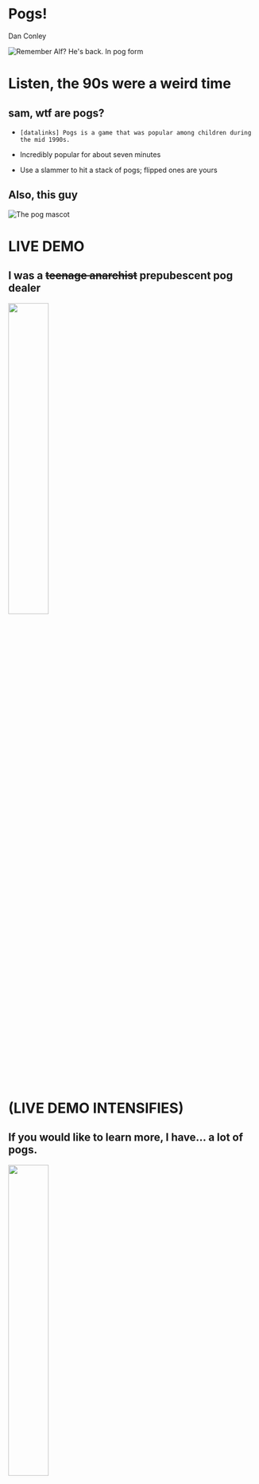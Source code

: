 # Pogs!
Dan Conley



![Remember Alf? He's back. In pog form](http://40.media.tumblr.com/tumblr_lsrgh1lFqn1qztjn5o1_500.jpg)



# Listen, the 90s were a weird time



## sam, wtf are pogs?
* `[datalinks] Pogs is a game that was popular among children during the mid 1990s.`

* Incredibly popular for about seven minutes

* Use a slammer to hit a stack of pogs; flipped ones are yours



## Also, this guy
![The pog mascot](https://forgottenadvertisements.files.wordpress.com/2011/09/pogman1.gif)



# LIVE DEMO




## I was a ~~teenage anarchist~~ prepubescent pog dealer
<img src="https://lh3.googleusercontent.com/Hif2k8FDYRzSt7YXkaPczIb8xDNqMWGPdbTKGNq4WSu_z-gRNr8o_FgwiG2F4MpK_csMOuhSPXrjsx0lGidEks7v4gQ_-7DXFmv6zVZ9zR00ZGWkCbx-UUUKxoHCVN26oKtfyEonGQVwdKP3Bv_xl1kVvqdqzTAGecMGjdDAQPFswomL2Bs4nKBSk2ZMO58hxCFpuwuCLNBRxwMx6BSeljtHB_TWxovDR1BIEjHB1kvFJHJm4gcFr_wGoXphoSKCK69Bh1OO2MfS2hADvLy--1IoTfIjOe6fDR1ghpr7wNimoan86nC_Q53ejV2zZAuAl1kMc65SlSiTwCmyjaqeuKo2bg0ZAzD8cP_PiQonl34i44v2241DqcwQtDNTYKB6X2IMbwlGK3gVjXK3R82s9-La20OI50Rswxucwel0q7pn23z1sgmLilxXAVggLaqhvttEGe3582Z5fe2zjxJVq_Sinpm10B-fD1pwipwwTQIAQ3tpgPA6PfNqMIOr0B39jwHUHc20T_69IDljywc1EcE5Aqz_Yagha2wumjOSI4ljPwyBARmtikAEC62HV1VorfEejA=w694-h925-no" style="width: 40%; height: 40%" />



# (LIVE DEMO INTENSIFIES)



## If you would like to learn more, I have... a lot of pogs.
<img src="https://lh3.googleusercontent.com/We8k4m7DhvEZdlTOuRlm5wQ0a5vmtU1LOhMFVjRi4KZqlJPlLjrgEOgY14VBSS4wMnLuaFuzkj-1ygWoH68_sWUmpGoTPsjEMKKm5BgtLgufQlp5WGDW6h-HM4rkAU0tugPoXieXkK53GGURC_o9aMWU0wsq7oJ0I_SMQRfreaG1xatm991akkboynzA71DgG-iJ_5RVG34S-eSPU1X6b8CPXbfezb8kn20HuEVtFgiaYjQcUl9GLaXh3FzvC7KH6h6fbDfldqJMjNNdQHgaZcdeLPxUvNQLj72oO6f7rrCqi_hlMAstP80rUcHY5J18iok2HkfNYgIEpzCZrK9jc8S7uw3BRq3AKHgma2uzT33U1PiPjwbiT7WrShZ2-1zOp4C0CW5HBIYhtO3OeiiuqjCgGiWJCCYyuOihpfs06ukvXz4_7RbeWpNLWjbzODR744CDd-4QtyKWzAosJFqUzFYebl5Y9ojvoePlSyULGY_-0MhmnBEe20NL58s0zF6Eqsyau-eTAPtv9J3YhSRD-v9TKDlABatq1hiBfQAeUjVHDFX4zngLGUEs7-b7kCx3TsDKfg=w694-h925-no" style="width: 40%; height: 40%" />

